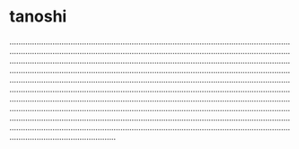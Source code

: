 # tanoshi

.......................................................................................................................................................................................................................................................................................................................................................................................................................................................................................................................................................................................................................................................................................................................................................................................................................................................................................................................................................................................................................................................................................................................................................................................................................................................................................................................................